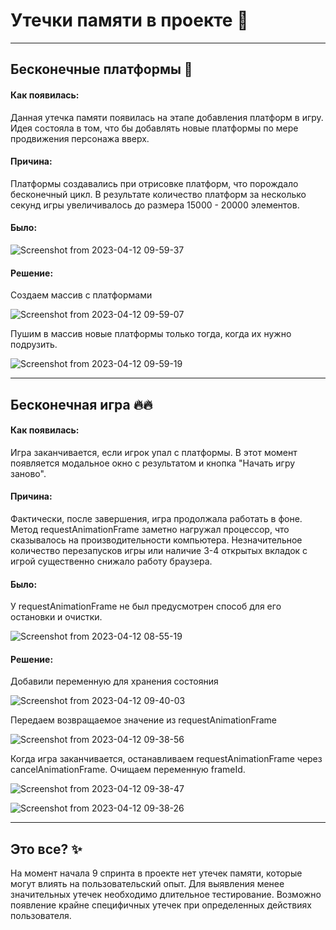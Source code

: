 
# Утечки памяти в проекте 📝  

---
## Бесконечные платформы 🚀  
#### Как появилась:
Данная утечка памяти появилась на этапе добавления платформ в игру.
Идея состояла в том, что бы добавлять новые платформы по мере продвижения персонажа вверх.
#### Причина:
Платформы создавались при отрисовке платформ, что порождало бесконечный цикл.
В результате количество платформ за несколько секунд игры увеличивалось до размера 15000 - 20000 элементов.
#### Было:
![Screenshot from 2023-04-12 09-59-37](https://user-images.githubusercontent.com/109307026/231365109-85fd134d-5f27-488d-9bb3-0f493df2c3cb.png)

#### Решение:
Создаем массив с платформами

![Screenshot from 2023-04-12 09-59-07](https://user-images.githubusercontent.com/109307026/231365116-5d1ba1e8-53b6-45dd-9340-6a6afbcab957.png)

Пушим в массив новые платформы только тогда, когда их нужно подрузить.

![Screenshot from 2023-04-12 09-59-19](https://user-images.githubusercontent.com/109307026/231365114-43b1c103-7986-4555-853f-75f607550040.png)

---
## Бесконечная игра 🔥🔥  
#### Как появилась:
Игра заканчивается, если игрок упал с платформы. В этот момент появляется модальное окно с результатом и кнопка "Начать игру заново".
#### Причина:
Фактически, после завершения, игра продолжала работать в фоне. Метод requestAnimationFrame заметно нагружал процессор, что сказывалось на производительности компьютера. Незначительное количество перезапусков игры или наличие 3-4 открытых вкладок с игрой существенно снижало работу браузера.
#### Было:
У requestAnimationFrame не был предусмотрен способ для его остановки и очистки.

![Screenshot from 2023-04-12 08-55-19](https://user-images.githubusercontent.com/109307026/231360196-e2f0de23-908d-43db-9e0c-c2ed35d668cc.png)

#### Решение:
Добавили переменную для хранения состояния

![Screenshot from 2023-04-12 09-40-03](https://user-images.githubusercontent.com/109307026/231361278-f9518f4f-9cfb-4ee9-83b9-43f3ae08740d.png)

Передаем возвращаемое значение из requestAnimationFrame

![Screenshot from 2023-04-12 09-38-56](https://user-images.githubusercontent.com/109307026/231361124-f505efd0-4620-4aef-8c1c-250d8ebb4f60.png)

Когда игра заканчивается, останавливаем requestAnimationFrame через cancelAnimationFrame. Очищаем переменную frameId.

![Screenshot from 2023-04-12 09-38-47](https://user-images.githubusercontent.com/109307026/231361784-9a1f83fd-2cf3-4f01-a91d-76e6cca926cd.png)


![Screenshot from 2023-04-12 09-38-26](https://user-images.githubusercontent.com/109307026/231361789-f92a0df9-19b6-448f-9ac2-2ce46b5a22f6.png)

---
## Это все? ✨
На момент начала 9 спринта в проекте нет утечек памяти, которые могут влиять на пользовательский опыт.
Для выявления менее значительных утечек необходимо длительное тестирование.
Возможно появление крайне специфичных утечек при определенных действиях пользователя.
